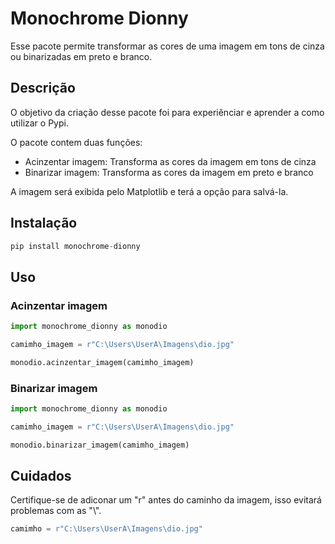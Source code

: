 # Monochrome Dionny
Esse pacote permite transformar as cores de uma imagem em tons de cinza ou binarizadas em preto e branco.

## Descrição
O objetivo da criação desse pacote foi para experiênciar e aprender a como utilizar o Pypi.

O pacote contem duas funções:
 - Acinzentar imagem: Transforma as cores da imagem em tons de cinza
 - Binarizar imagem: Transforma as cores da imagem em preto e branco

A imagem será exibida pelo Matplotlib e terá a opção para salvá-la.

## Instalação
```python
pip install monochrome-dionny
```

## Uso
### Acinzentar imagem
```python
import monochrome_dionny as monodio

camimho_imagem = r"C:\Users\UserA\Imagens\dio.jpg"

monodio.acinzentar_imagem(camimho_imagem)
```

### Binarizar imagem
```python
import monochrome_dionny as monodio

camimho_imagem = r"C:\Users\UserA\Imagens\dio.jpg"

monodio.binarizar_imagem(camimho_imagem)
```

## Cuidados
Certifique-se de adiconar um "r" antes do caminho da imagem, isso evitará problemas com as "\\".

```python
camimho = r"C:\Users\UserA\Imagens\dio.jpg"
```